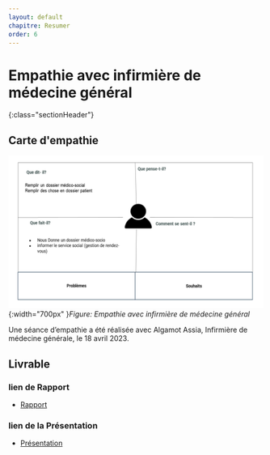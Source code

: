 ```yaml
---
layout: default
chapitre: Resumer
order: 6
---
```


# Empathie avec infirmière de médecine général
{:class="sectionHeader"}

<!-- new slide -->

## Carte d'empathie

![Exposé constructeur](./images/médecin-générale.png){:width="700px" }*Figure: Empathie avec infirmière de médecine général*

<!-- note -->

Une séance d’empathie a été réalisée avec Algamot Assia, Infirmière de médecine générale, le 18 avril 2023.


## Livrable 

### lien de Rapport
- [Rapport](/besoin/empathie-medecine-generale/rapport.html)


### lien de la Présentation
- [Présentation](/besoin/empathie-medecine-generale/presentation.html)
  

<!-- new slide -->


